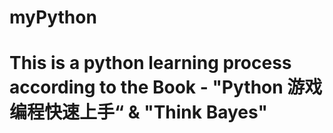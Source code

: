 # myPython
# This is a python learning process according to the Book - "Python 游戏编程快速上手“ & "Think Bayes"
